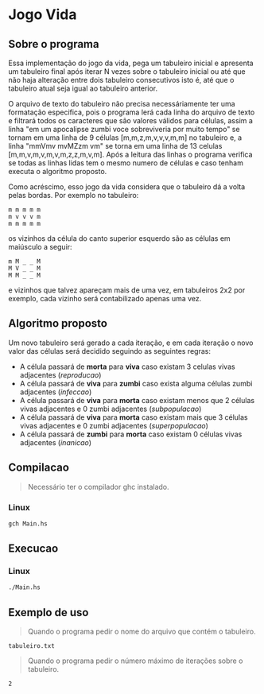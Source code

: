 # Jogo Vida

## Sobre o programa

Essa implementação do jogo da vida, pega um tabuleiro inicial e apresenta um tabuleiro final após iterar N vezes sobre o tabuleiro inicial ou até que não haja alteração entre dois tabuleiro consecutivos isto é, até que o tabuleiro atual seja igual ao tabuleiro anterior.

O arquivo de texto do tabuleiro não precisa necessáriamente ter uma formatação especifica, pois o programa lerá cada linha do arquivo de texto e filtrará todos os caracteres que são valores válidos para células, assim a linha "em um apocalipse zumbi voce sobreviveria por muito tempo" se tornam em uma linha de 9 células [m,m,z,m,v,v,v,m,m] no tabuleiro e, a linha "mmVmv mvMZzm vm" se torna em uma linha de 13 celulas [m,m,v,m,v,m,v,m,z,z,m,v,m]. Após a leitura das linhas o programa verifica se todas as linhas lidas tem o mesmo numero de células e caso tenham executa o algoritmo proposto.

Como acréscimo, esso jogo da vida considera que o tabuleiro dá a volta pelas bordas. Por exemplo no tabuleiro:

```
m m m m m
m v v v m
m m m m m
```

os vizinhos da célula do canto superior esquerdo são as células em maiúsculo a seguir:

```
m M _ _ M
M V _ _ M
M M _ _ M
```

e vizinhos que talvez apareçam mais de uma vez, em tabuleiros 2x2 por exemplo, cada vizinho será contabilizado apenas uma vez.

## Algoritmo proposto

Um novo tabuleiro será gerado a cada iteração, e em cada iteração o novo valor das células será decidido seguindo as seguintes regras:

* A célula passará de **morta** para **viva** caso existam 3 celulas vivas adjacentes (_reproducao_)
* A célula passará de **viva** para **zumbi** caso exista alguma células zumbi adjacentes (_infeccao_)
* A célula passará de **viva** para **morta** caso existam menos que 2 células vivas adjacentes e 0 zumbi adjacentes (_subpopulacao_)
* A célula passará de **viva** para **morta** caso existam mais que 3 células vivas adjacentes e 0 zumbi adjacentes (_superpopulacao_)
* A célula passará de **zumbi** para **morta** caso existam 0 células vivas adjacentes (_inanicao_)

## Compilacao

> Necessário ter o compilador ghc instalado.

### Linux

```bash
gch Main.hs
```

## Execucao

### Linux

```bash
./Main.hs
```

## Exemplo de uso

> Quando o programa pedir o nome do arquivo que contém o tabuleiro.

```
tabuleiro.txt
```

> Quando o programa pedir o número máximo de iterações sobre o tabuleiro.

```
2
```
